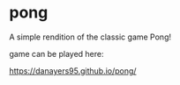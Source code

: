 # pong
A simple rendition of the classic game Pong!


game can be played here: 

https://danayers95.github.io/pong/

